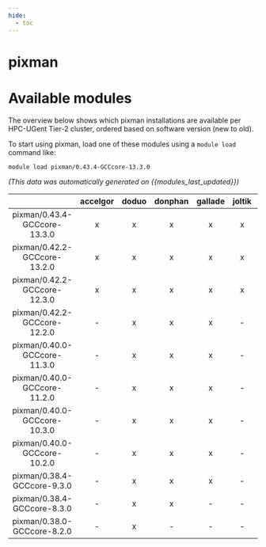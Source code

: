 ```yaml
---
hide:
  - toc
---
```


pixman
======

# Available modules


The overview below shows which pixman installations are available per HPC-UGent Tier-2 cluster, ordered based on software version (new to old).

To start using pixman, load one of these modules using a `module load` command like:

```shell
module load pixman/0.43.4-GCCcore-13.3.0
```

*(This data was automatically generated on {{modules_last_updated}})*  

| |accelgor|doduo|donphan|gallade|joltik|shinx|
| :---: | :---: | :---: | :---: | :---: | :---: | :---: |
|pixman/0.43.4-GCCcore-13.3.0|x|x|x|x|x|x|
|pixman/0.42.2-GCCcore-13.2.0|x|x|x|x|x|x|
|pixman/0.42.2-GCCcore-12.3.0|x|x|x|x|x|x|
|pixman/0.42.2-GCCcore-12.2.0|-|x|x|x|-|x|
|pixman/0.40.0-GCCcore-11.3.0|-|x|x|x|-|x|
|pixman/0.40.0-GCCcore-11.2.0|-|x|x|x|-|-|
|pixman/0.40.0-GCCcore-10.3.0|-|x|x|x|-|-|
|pixman/0.40.0-GCCcore-10.2.0|-|x|x|x|-|-|
|pixman/0.38.4-GCCcore-9.3.0|-|x|x|x|-|-|
|pixman/0.38.4-GCCcore-8.3.0|-|x|x|-|-|-|
|pixman/0.38.0-GCCcore-8.2.0|-|x|-|-|-|-|
